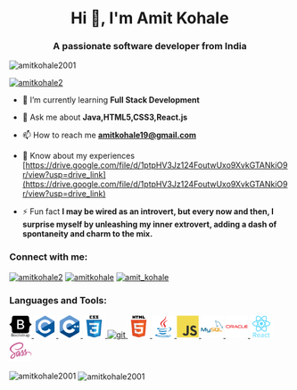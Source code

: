 <h1 align="center">Hi 👋, I'm Amit Kohale</h1>
<h3 align="center">A passionate software developer from India</h3>

<p align="left"> <img src="https://komarev.com/ghpvc/?username=amitkohale2001&label=Profile%20views&color=0e75b6&style=flat" alt="amitkohale2001" /> </p>

<p align="left"> <a href="https://twitter.com/amitkohale2" target="blank"><img src="https://img.shields.io/twitter/follow/amitkohale2?logo=twitter&style=for-the-badge" alt="amitkohale2" /></a> </p>

- 🌱 I’m currently learning **Full Stack Development**

- 💬 Ask me about **Java,HTML5,CSS3,React.js**

- 📫 How to reach me **amitkohale19@gmail.com**

- 📄 Know about my experiences [https://drive.google.com/file/d/1ptpHV3Jz124FoutwUxo9XvkGTANkiO9r/view?usp=drive_link](https://drive.google.com/file/d/1ptpHV3Jz124FoutwUxo9XvkGTANkiO9r/view?usp=drive_link)

- ⚡ Fun fact **I may be wired as an introvert, but every now and then, I surprise myself by unleashing my inner extrovert, adding a dash of spontaneity and charm to the mix.**

<h3 align="left">Connect with me:</h3>
<p align="left">
<a href="https://twitter.com/amitkohale2" target="blank"><img align="center" src="https://raw.githubusercontent.com/rahuldkjain/github-profile-readme-generator/master/src/images/icons/Social/twitter.svg" alt="amitkohale2" height="30" width="40" /></a>
<a href="https://linkedin.com/in/amitkohale" target="blank"><img align="center" src="https://raw.githubusercontent.com/rahuldkjain/github-profile-readme-generator/master/src/images/icons/Social/linked-in-alt.svg" alt="amitkohale" height="30" width="40" /></a>
<a href="https://instagram.com/amit_kohale" target="blank"><img align="center" src="https://raw.githubusercontent.com/rahuldkjain/github-profile-readme-generator/master/src/images/icons/Social/instagram.svg" alt="amit_kohale" height="30" width="40" /></a>
</p>

<h3 align="left">Languages and Tools:</h3>
<p align="left"> <a href="https://getbootstrap.com" target="_blank" rel="noreferrer"> <img src="https://raw.githubusercontent.com/devicons/devicon/master/icons/bootstrap/bootstrap-plain-wordmark.svg" alt="bootstrap" width="40" height="40"/> </a> <a href="https://www.cprogramming.com/" target="_blank" rel="noreferrer"> <img src="https://raw.githubusercontent.com/devicons/devicon/master/icons/c/c-original.svg" alt="c" width="40" height="40"/> </a> <a href="https://www.w3schools.com/cpp/" target="_blank" rel="noreferrer"> <img src="https://raw.githubusercontent.com/devicons/devicon/master/icons/cplusplus/cplusplus-original.svg" alt="cplusplus" width="40" height="40"/> </a> <a href="https://www.w3schools.com/css/" target="_blank" rel="noreferrer"> <img src="https://raw.githubusercontent.com/devicons/devicon/master/icons/css3/css3-original-wordmark.svg" alt="css3" width="40" height="40"/> </a> <a href="https://git-scm.com/" target="_blank" rel="noreferrer"> <img src="https://www.vectorlogo.zone/logos/git-scm/git-scm-icon.svg" alt="git" width="40" height="40"/> </a> <a href="https://www.w3.org/html/" target="_blank" rel="noreferrer"> <img src="https://raw.githubusercontent.com/devicons/devicon/master/icons/html5/html5-original-wordmark.svg" alt="html5" width="40" height="40"/> </a> <a href="https://www.java.com" target="_blank" rel="noreferrer"> <img src="https://raw.githubusercontent.com/devicons/devicon/master/icons/java/java-original.svg" alt="java" width="40" height="40"/> </a> <a href="https://developer.mozilla.org/en-US/docs/Web/JavaScript" target="_blank" rel="noreferrer"> <img src="https://raw.githubusercontent.com/devicons/devicon/master/icons/javascript/javascript-original.svg" alt="javascript" width="40" height="40"/> </a> <a href="https://www.mysql.com/" target="_blank" rel="noreferrer"> <img src="https://raw.githubusercontent.com/devicons/devicon/master/icons/mysql/mysql-original-wordmark.svg" alt="mysql" width="40" height="40"/> </a> <a href="https://www.oracle.com/" target="_blank" rel="noreferrer"> <img src="https://raw.githubusercontent.com/devicons/devicon/master/icons/oracle/oracle-original.svg" alt="oracle" width="40" height="40"/> </a> <a href="https://reactjs.org/" target="_blank" rel="noreferrer"> <img src="https://raw.githubusercontent.com/devicons/devicon/master/icons/react/react-original-wordmark.svg" alt="react" width="40" height="40"/> </a> <a href="https://sass-lang.com" target="_blank" rel="noreferrer"> <img src="https://raw.githubusercontent.com/devicons/devicon/master/icons/sass/sass-original.svg" alt="sass" width="40" height="40"/> </a> </p>

<p><img align="left" src="https://github-readme-stats.vercel.app/api/top-langs?username=amitkohale2001&show_icons=true&locale=en&layout=compact" alt="amitkohale2001" /></p>

<p>&nbsp;<img align="center" src="https://github-readme-stats.vercel.app/api?username=amitkohale2001&show_icons=true&locale=en" alt="amitkohale2001" /></p>

